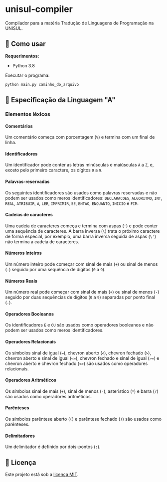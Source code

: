# unisul-compiler

Compilador para a matéria Tradução de Linguagens de Programação na UNISUL.

## 🚀 Como usar

**Requerimentos:**

-   Python 3.8

Executar o programa:

```sh
python main.py caminho_do_arquivo
```

## 📘 Especificação da Linguagem "A"

### Elementos léxicos

#### Comentários

Um comentário começa com porcentagem (`%`) e termina com um final de linha.

#### Identificadores

Um identificador pode conter as letras minúsculas e maiúsculas `A` a `Z`, e, exceto pelo primeiro caractere, os dígitos `0` a `9`.

#### Palavras-reservadas

Os seguintes identificadores são usados como palavras reservadas e não podem ser usados como meros identificadores: `DECLARACOES`, `ALGORITMO`, `INT`, `REAL`, `ATRIBUIR`, `A`, `LER`, `IMPRIMIR`, `SE`, `ENTAO`, `ENQUANTO`, `INICIO` e `FIM`.

#### Cadeias de caracteres

Uma cadeia de caracteres começa e termina com aspas (`'`) e pode conter uma sequência de caracteres. A barra inversa (`\`) trata o próximo caractere de forma especial, por exemplo, uma barra inversa seguida de aspas (`\'`) não termina a cadeia de caracteres.

#### Números Inteiros

Um número inteiro pode começar com sinal de mais (`+`) ou sinal de menos (`-`) seguido por uma sequência de dígitos (`0` a `9`).

#### Números Reais

Um número real pode começar com sinal de mais (`+`) ou sinal de menos (`-`) seguido por duas sequências de dígitos (`0` a `9`) separadas por ponto final (`.`).

#### Operadores Booleanos

Os identificadores `E` e `OU` são usados como operadores booleanos e não podem ser usados como meros identificadores.

#### Operadores Relacionais

Os símbolos sinal de igual (`=`), chevron aberto (`<`), chevron fechado (`>`), chevron aberto e sinal de igual (`<=`), chevron fechado e sinal de igual (`>=`) e chevron aberto e chevron fechado (`<>`) são usados como operadores relacionais.

#### Operadores Aritméticos

Os símbolos sinal de mais (`+`), sinal de menos (`-`), asteristico (`*`) e barra (`/`) são usados como operadores aritméticos.

#### Parênteses

Os símbolos parêntese aberto (`(`) e parêntese fechado (`)`) são usados como parênteses.

#### Delimitadores

Um delimitador é definido por dois-pontos (`:`).

## 🔑 Licença

Este projeto está sob a [licença MIT](LICENSE.md).
